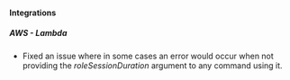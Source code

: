 
#### Integrations

##### AWS - Lambda

- Fixed an issue where in some cases an error would occur when not providing the *roleSessionDuration* argument to any command using it.
